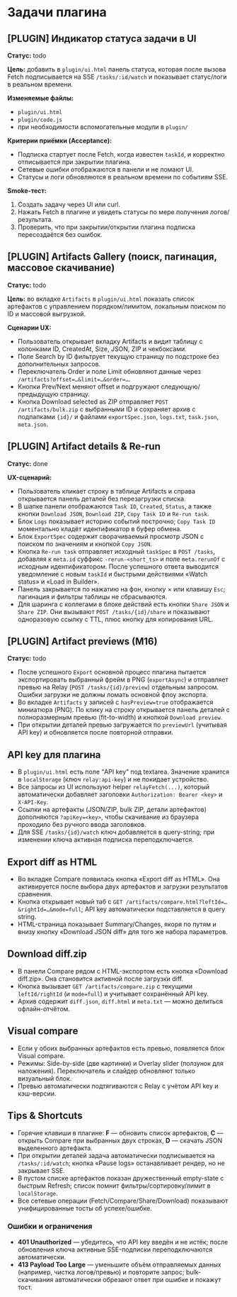 # Задачи плагина

## [PLUGIN] Индикатор статуса задачи в UI

**Статус:** todo

**Цель:** добавить в `plugin/ui.html` панель статуса, которая после вызова Fetch подписывается на SSE `/tasks/:id/watch` и показывает статус/логи в реальном времени.

**Изменяемые файлы:**
- `plugin/ui.html`
- `plugin/code.js`
- при необходимости вспомогательные модули в `plugin/`

**Критерии приёмки (Acceptance):**
- Подписка стартует после Fetch, когда известен `taskId`, и корректно отписывается при закрытии плагина.
- Сетевые ошибки отображаются в панели и не ломают UI.
- Статусы и логи обновляются в реальном времени по событиям SSE.

**Smoke-тест:**
1. Создать задачу через UI или curl.
2. Нажать Fetch в плагине и увидеть статусы по мере получения логов/результата.
3. Проверить, что при закрытии/открытии плагина подписка пересоздаётся без ошибок.

## [PLUGIN] Artifacts Gallery (поиск, пагинация, массовое скачивание)

**Статус:** todo

**Цель:** во вкладке `Artifacts` в `plugin/ui.html` показать список артефактов с управлением порядком/лимитом, локальным поиском по ID и массовой выгрузкой.

**Сценарии UX:**
- Пользователь открывает вкладку Artifacts и видит таблицу с колонками ID, CreatedAt, Size, JSON, ZIP и чекбоксами.
- Поле Search by ID фильтрует текущую страницу по подстроке без дополнительных запросов.
- Переключатель Order и поле Limit обновляют данные через `/artifacts?offset=…&limit=…&order=…`.
- Кнопки Prev/Next меняют offset и подгружают следующую/предыдущую страницу.
- Кнопка Download selected as ZIP отправляет `POST /artifacts/bulk.zip` с выбранными ID и сохраняет архив с подпапками `{id}/` и файлами `exportSpec.json`, `logs.txt`, `task.json`, `meta.json`.

## [PLUGIN] Artifact details & Re-run

**Статус:** done

**UX-сценарий:**
- Пользователь кликает строку в таблице Artifacts и справа открывается панель деталей без перезагрузки списка.
- В шапке панели отображаются `Task ID`, `Created`, `Status`, а также кнопки `Download JSON`, `Download ZIP`, `Copy Task ID` и `Re-run task`.
- Блок `Logs` показывает историю событий построчно; `Copy Task ID` моментально кладёт идентификатор в буфер обмена.
- Блок `ExportSpec` содержит сворачиваемый просмотр JSON с поиском по значениям и кнопкой `Copy JSON`.
- Кнопка `Re-run task` отправляет исходный `taskSpec` в `POST /tasks`, добавляя к `meta.id` суффикс `-rerun-<short_ts>` и поле `meta.rerunOf` с исходным идентификатором. После успешного ответа выводится уведомление с новым `taskId` и быстрыми действиями «Watch status» и «Load in Builder».
- Панель закрывается по нажатию на фон, кнопку × или клавишу `Esc`; пагинация и фильтры таблицы не сбрасываются.
- Для шаринга с коллегами в блоке действий есть кнопки `Share JSON` и `Share ZIP`. Они вызывают `POST /tasks/{id}/share` и показывают одноразовую ссылку с TTL, плюс кнопку для копирования URL.

## [PLUGIN] Artifact previews (M16)

**Статус:** todo

- После успешного `Export` основной процесс плагина пытается экспортировать выбранный фрейм в PNG (`exportAsync`) и отправляет превью на Relay (`POST /tasks/{id}/preview`) отдельным запросом. Ошибки загрузки не должны ломать основной флоу экспорта.
- Во вкладке `Artifacts` у записей с `hasPreview=true` отображается миниатюра (PNG). По клику на строку открывается панель деталей с полноразмерным превью (fit-to-width) и кнопкой `Download preview`.
- При открытии деталей превью загружается по `previewUrl` (учитывая API key) и обновляется после повторной отправки.

## API key для плагина

- В `plugin/ui.html` есть поле “API key” под textarea. Значение хранится в `localStorage` (ключ `relay:api-key`) и не покидает устройство.
- Все запросы из UI используют helper `relayFetch(...)`, который автоматически добавляет заголовки `Authorization: Bearer <key>` и `X-API-Key`.
- Ссылки на артефакты (JSON/ZIP, bulk ZIP, детали артефактов) дополняются `?apiKey=<key>`, чтобы скачивание из браузера проходило без ручного ввода заголовков.
- Для SSE `/tasks/{id}/watch` ключ добавляется в query-string; при изменении ключа активная подписка переподключается.

## Export diff as HTML

- Во вкладке Compare появилась кнопка «Export diff as HTML». Она активируется после выбора двух артефактов и загрузки результатов сравнения.
- Кнопка открывает новый таб с `GET /artifacts/compare.html?leftId=…&rightId=…&mode=full`; API key автоматически подставляется в query string.
- HTML-страница показывает Summary/Changes, якоря по путям и внизу кнопку «Download JSON diff» для того же набора параметров.

## Download diff.zip

- В панели Compare рядом с HTML-экспортом есть кнопка «Download diff.zip». Она становится активной после загрузки diff.
- Кнопка вызывает `GET /artifacts/compare.zip` с текущими `leftId/rightId` (и `mode=full`) и учитывает сохранённый API key.
- Архив содержит `diff.json`, `diff.html` и `meta.txt` — можно делиться офлайн-отчётом.

## Visual compare

- Если у обоих выбранных артефактов есть превью, появляется блок Visual compare.
- Режимы: Side-by-side (две картинки) и Overlay slider (ползунок для наложения). Переключатель и слайдер обновляют только визуальный блок.
- Превью автоматически подтягиваются с Relay с учётом API key и кэш-версии.

## Tips & Shortcuts

- Горячие клавиши в плагине: **F** — обновить список артефактов, **C** — открыть Compare при выбранных двух строках, **D** — скачать JSON выделенного артефакта.
- При открытии деталей задача автоматически подписывается на `/tasks/:id/watch`; кнопка «Pause logs» останавливает рендер, но не закрывает SSE.
- В пустом списке артефактов показан дружественный empty-state с быстрым Refresh; список помнит фильтры/сортировку/лимит в `localStorage`.
- Все сетевые операции (Fetch/Compare/Share/Download) показывают унифицированные тосты об успехе/ошибке.

### Ошибки и ограничения

- **401 Unauthorized** — убедитесь, что API key введён и не истёк; после обновления ключа активные SSE-подписки переподключаются автоматически.
- **413 Payload Too Large** — уменьшите объём отправляемых данных (например, чистка логов/превью) и повторите запрос; bulk-скачивания автоматически обрезают ответ при ошибке и покажут тост.
